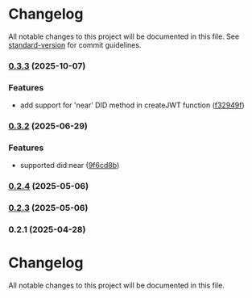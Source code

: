# Changelog

All notable changes to this project will be documented in this file. See [standard-version](https://github.com/conventional-changelog/standard-version) for commit guidelines.

### [0.3.3](https://github.com/KayTrust/openid4vci/compare/v0.3.2...v0.3.3) (2025-10-07)


### Features

* add support for 'near' DID method in createJWT function ([f32949f](https://github.com/KayTrust/openid4vci/commit/f32949f9dc3977149290e1459d26c2f7b6f7fcdd))

### [0.3.2](https://github.com/KayTrust/openid4vci/compare/v0.2.4...v0.3.2) (2025-06-29)


### Features

* supported did:near ([9f6cd8b](https://github.com/KayTrust/openid4vci/commit/9f6cd8b4c65130a486d204507d7542ab251bbbf5))

### [0.2.4](https://github.com/KayTrust/openid4vci/compare/v0.2.3...v0.2.4) (2025-05-06)

### [0.2.3](https://github.com/KayTrust/openid4vci/compare/v0.2.1...v0.2.3) (2025-05-06)

### 0.2.1 (2025-04-28)

# Changelog

All notable changes to this project will be documented in this file.
